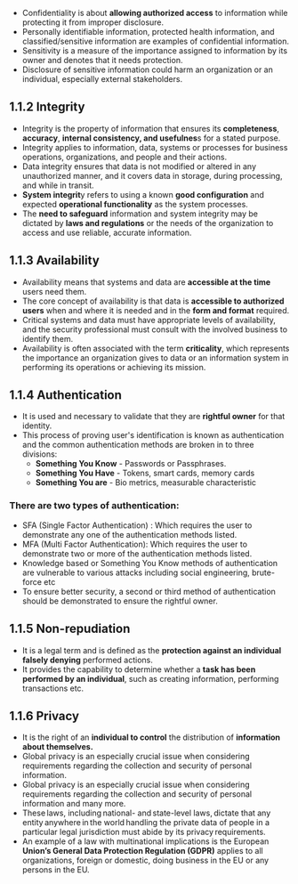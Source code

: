 
- Confidentiality is about **allowing authorized access** to information while protecting it from improper disclosure.
- Personally identifiable information, protected health information, and classified/sensitive information are examples of confidential information.
- Sensitivity is a measure of the importance assigned to information by its owner and denotes that it needs protection.
- Disclosure of sensitive information could harm an organization or an individual, especially external stakeholders.

## 1.1.2 Integrity

- Integrity is the property of information that ensures its **completeness**, **accuracy**, **internal consistency, and usefulnes**s for a stated purpose.
- Integrity applies to information, data, systems or processes for business operations, organizations, and people and their actions.
- Data integrity ensures that data is not modified or altered in any unauthorized manner, and it covers data in storage, during processing, and while in transit.
- **System integrit**y refers to using a known **good configuration** and expected **operational functionality** as the system processes.
- The **need to safeguard** information and system integrity may be dictated by **laws and regulations** or the needs of the organization to access and use reliable, accurate information.

## 1.1.3 Availability

- Availability means that systems and data are **accessible at the time** users need them.
- The core concept of availability is that data is **accessible to authorized users** when and where it is needed and in the **form and format** required.
- Critical systems and data must have appropriate levels of availability, and the security professional must consult with the involved business to identify them.
- Availability is often associated with the term **criticality**, which represents the importance an organization gives to data or an information system in performing its operations or achieving its mission.

## 1.1.4  Authentication 

- It is used and necessary to validate that they are **rightful owner** for that identity.
- This process of proving user's identification is known as authentication and the common authentication methods are broken in to three divisions:
  - **Something You Know** - Passwords or Passphrases.
  - **Something You Have** - Tokens, smart cards, memory cards
  - **Something You  are** - Bio metrics, measurable characteristic

### There are two types of authentication:

- SFA (Single Factor Authentication) : Which requires the user to demonstrate any one of the authentication methods listed.
- MFA (Multi Factor Authentication): Which requires the user to demonstrate two or more of the authentication methods listed.
- Knowledge based or Something You Know methods of authentication are vulnerable to various attacks including social engineering, brute-force etc
- To ensure better security, a second or third method of authentication should be demonstrated to ensure the rightful owner.

## 1.1.5 Non-repudiation 

- It  is a legal term and is defined as the **protection against an individual falsely denying** performed actions.
- It provides the capability to determine whether a **task has been performed by an individual**, such as creating information, performing transactions etc.

## 1.1.6 Privacy

- It is the right of an **individual to control** the distribution of  **information about themselves.**
- Global privacy is an especially crucial issue when considering requirements regarding the collection and security of personal information.
- Global privacy is an especially crucial issue when considering requirements regarding the collection and security of personal information and many more.
- These laws, including national- and state-level laws, dictate that any entity anywhere in the world handling the private data of people in a particular legal jurisdiction must abide by its privacy requirements.
- An example of a law with multinational implications is the European **Union’s General Data Protection Regulation (GDPR)** applies to all organizations, foreign or domestic, doing business in the EU or any persons in the EU.
